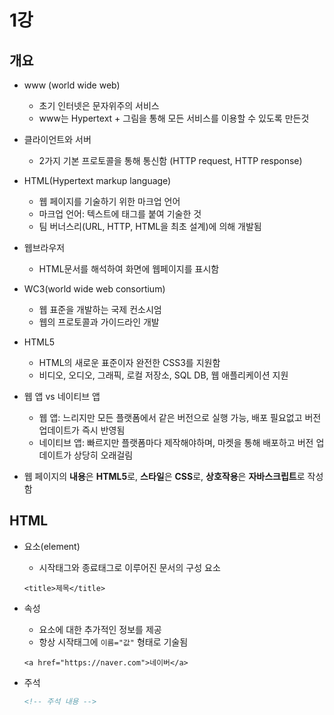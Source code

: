# 1강
## 개요
- www (world wide web)
  - 초기 인터넷은 문자위주의 서비스
  - www는 Hypertext + 그림을 통해 모든 서비스를 이용할 수 있도록 만든것

- 클라이언트와 서버
  - 2가지 기본 프로토콜을 통해 통신함 (HTTP request, HTTP response)
  
- HTML(Hypertext markup language)
  - 웹 페이지를 기술하기 위한 마크업 언어
  - 마크업 언어: 텍스트에 태그를 붙여 기술한 것
  - 팀 버너스리(URL, HTTP, HTML을 최초 설계)에 의해 개발됨

- 웹브라우저
  - HTML문서를 해석하여 화면에 웹페이지를 표시함

- WC3(world wide web consortium)
  - 웹 표준을 개발하는 국제 컨소시엄
  - 웹의 프로토콜과 가이드라인 개발

- HTML5
  - HTML의 새로운 표준이자 완전한 CSS3를 지원함
  - 비디오, 오디오, 그래픽, 로컬 저장소, SQL DB, 웹 애플리케이션 지원

- 웹 앱 vs 네이티브 앱
  - 웹 앱: 느리지만 모든 플랫폼에서 같은 버전으로 실행 가능, 배포 필요없고 버전 업데이트가 즉시 반영됨
  - 네이티브 앱: 빠르지만 플랫폼마다 제작해야하며, 마켓을 통해 배포하고 버전 업데이트가 상당히 오래걸림

- 웹 페이지의 **내용**은 **HTML5**로, **스타일**은 **CSS**로, **상호작용**은 **자바스크립트**로 작성함

## HTML
- 요소(element)
  - 시작태그와 종료태그로 이루어진 문서의 구성 요소

  ```html5
  <title>제목</title>
  ```
- 속성
  - 요소에 대한 추가적인 정보를 제공 
  - 항상 시작태그에 `이름="값"` 형태로 기술됨

  ```html5
  <a href="https://naver.com">네이버</a>
  ```

- 주석
    ```html
    <!-- 주석 내용 -->
    ```
